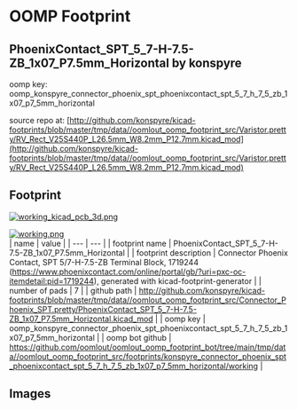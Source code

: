 # OOMP Footprint  
## PhoenixContact_SPT_5_7-H-7.5-ZB_1x07_P7.5mm_Horizontal  by konspyre  
  
oomp key: oomp_konspyre_connector_phoenix_spt_phoenixcontact_spt_5_7_h_7_5_zb_1x07_p7_5mm_horizontal  
  
source repo at: [http://github.com/konspyre/kicad-footprints/blob/master/tmp/data//oomlout_oomp_footprint_src/Varistor.pretty/RV_Rect_V25S440P_L26.5mm_W8.2mm_P12.7mm.kicad_mod](http://github.com/konspyre/kicad-footprints/blob/master/tmp/data//oomlout_oomp_footprint_src/Varistor.pretty/RV_Rect_V25S440P_L26.5mm_W8.2mm_P12.7mm.kicad_mod)  
## Footprint  
  
[![working_kicad_pcb_3d.png](working_kicad_pcb_3d_600.png)](working_kicad_pcb_3d.png)  
  
[![working.png](working_600.png)](working.png)  
| name | value | 
| --- | --- | 
| footprint name | PhoenixContact_SPT_5_7-H-7.5-ZB_1x07_P7.5mm_Horizontal | 
| footprint description | Connector Phoenix Contact, SPT 5/7-H-7.5-ZB Terminal Block, 1719244 (https://www.phoenixcontact.com/online/portal/gb/?uri=pxc-oc-itemdetail:pid=1719244), generated with kicad-footprint-generator | 
| number of pads | 7 | 
| github path | http://github.com/konspyre/kicad-footprints/blob/master/tmp/data//oomlout_oomp_footprint_src/Connector_Phoenix_SPT.pretty/PhoenixContact_SPT_5_7-H-7.5-ZB_1x07_P7.5mm_Horizontal.kicad_mod | 
| oomp key | oomp_konspyre_connector_phoenix_spt_phoenixcontact_spt_5_7_h_7_5_zb_1x07_p7_5mm_horizontal | 
| oomp bot github | https://github.com/oomlout/oomlout_oomp_footprint_bot/tree/main/tmp/data//oomlout_oomp_footprint_src/footprints/konspyre_connector_phoenix_spt_phoenixcontact_spt_5_7_h_7_5_zb_1x07_p7_5mm_horizontal/working | 
## Images  
